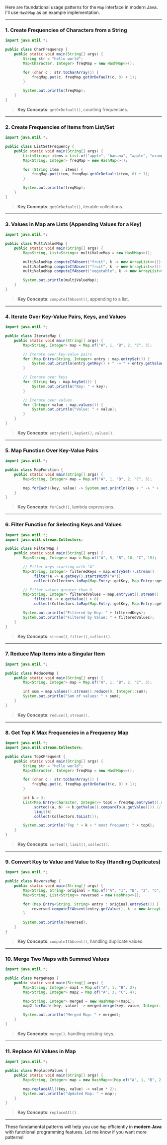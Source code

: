 Here are foundational usage patterns for the `Map` interface in modern Java. I'll use `HashMap` as an example implementation.

---

### **1. Create Frequencies of Characters from a String**

```java
import java.util.*;

public class CharFrequency {
    public static void main(String[] args) {
        String str = "hello world";
        Map<Character, Integer> freqMap = new HashMap<>();

        for (char c : str.toCharArray()) {
            freqMap.put(c, freqMap.getOrDefault(c, 0) + 1);
        }

        System.out.println(freqMap);
    }
}

```

> **Key Concepts**: `getOrDefault()`, counting frequencies.

---

### **2. Create Frequencies of Items from List/Set**

```java
import java.util.*;

public class ListSetFrequency {
    public static void main(String[] args) {
        List<String> items = List.of("apple", "banana", "apple", "orange", "banana", "banana");
        Map<String, Integer> freqMap = new HashMap<>();

        for (String item : items) {
            freqMap.put(item, freqMap.getOrDefault(item, 0) + 1);
        }

        System.out.println(freqMap);
    }
}

```

> **Key Concepts**: `getOrDefault()`, iterable collections.

---

### **3. Values in Map are Lists (Appending Values for a Key)**

```java
import java.util.*;

public class MultiValueMap {
    public static void main(String[] args) {
        Map<String, List<String>> multiValueMap = new HashMap<>();

        multiValueMap.computeIfAbsent("fruit", k -> new ArrayList<>()).add("apple");
        multiValueMap.computeIfAbsent("fruit", k -> new ArrayList<>()).add("banana");
        multiValueMap.computeIfAbsent("vegetable", k -> new ArrayList<>()).add("carrot");

        System.out.println(multiValueMap);
    }
}

```

> **Key Concepts**: `computeIfAbsent()`, appending to a list.

---

### **4. Iterate Over Key-Value Pairs, Keys, and Values**

```java
import java.util.*;

public class IterateMap {
    public static void main(String[] args) {
        Map<String, Integer> map = Map.of("A", 1, "B", 2, "C", 3);

        // Iterate over key-value pairs
        for (Map.Entry<String, Integer> entry : map.entrySet()) {
            System.out.println(entry.getKey() + " -> " + entry.getValue());
        }

        // Iterate over keys
        for (String key : map.keySet()) {
            System.out.println("Key: " + key);
        }

        // Iterate over values
        for (Integer value : map.values()) {
            System.out.println("Value: " + value);
        }
    }
}

```

> **Key Concepts**: `entrySet()`, `keySet()`, `values()`.

---

### **5. Map Function Over Key-Value Pairs**

```java
import java.util.*;

public class MapFunction {
    public static void main(String[] args) {
        Map<String, Integer> map = Map.of("A", 1, "B", 2, "C", 3);

        map.forEach((key, value) -> System.out.println(key + " -> " + (value * 2)));
    }
}

```

> **Key Concepts**: `forEach()`, lambda expressions.

---

### **6. Filter Function for Selecting Keys and Values**

```java
import java.util.*;
import java.util.stream.Collectors;

public class FilterMap {
    public static void main(String[] args) {
        Map<String, Integer> map = Map.of("A", 5, "B", 10, "C", 15);

        // Filter keys starting with "A"
        Map<String, Integer> filteredKeys = map.entrySet().stream()
            .filter(e -> e.getKey().startsWith("A"))
            .collect(Collectors.toMap(Map.Entry::getKey, Map.Entry::getValue));

        // Filter values greater than 8
        Map<String, Integer> filteredValues = map.entrySet().stream()
            .filter(e -> e.getValue() > 8)
            .collect(Collectors.toMap(Map.Entry::getKey, Map.Entry::getValue));

        System.out.println("Filtered by Key: " + filteredKeys);
        System.out.println("Filtered by Value: " + filteredValues);
    }
}

```

> **Key Concepts**: `stream()`, `filter()`, `collect()`.

---

### **7. Reduce Map Items into a Singular Item**

```java
import java.util.*;

public class ReduceMap {
    public static void main(String[] args) {
        Map<String, Integer> map = Map.of("A", 1, "B", 2, "C", 3);

        int sum = map.values().stream().reduce(0, Integer::sum);
        System.out.println("Sum of values: " + sum);
    }
}

```

> **Key Concepts**: `reduce()`, `stream()`.

---

### **8. Get Top K Max Frequencies in a Frequency Map**

```java
import java.util.*;
import java.util.stream.Collectors;

public class TopKFrequent {
    public static void main(String[] args) {
        String str = "hello world";
        Map<Character, Integer> freqMap = new HashMap<>();

        for (char c : str.toCharArray()) {
            freqMap.put(c, freqMap.getOrDefault(c, 0) + 1);
        }

        int k = 3;
        List<Map.Entry<Character, Integer>> topK = freqMap.entrySet().stream()
            .sorted((a, b) -> b.getValue().compareTo(a.getValue())) // Descending order
            .limit(k)
            .collect(Collectors.toList());

        System.out.println("Top " + k + " most frequent: " + topK);
    }
}

```

> **Key Concepts**: `sorted()`, `limit()`, `collect()`.

---

### **9. Convert Key to Value and Value to Key (Handling Duplicates)**

```java
import java.util.*;

public class ReverseMap {
    public static void main(String[] args) {
        Map<String, String> original = Map.of("A", "1", "B", "2", "C", "1");
        Map<String, List<String>> reversed = new HashMap<>();

        for (Map.Entry<String, String> entry : original.entrySet()) {
            reversed.computeIfAbsent(entry.getValue(), k -> new ArrayList<>()).add(entry.getKey());
        }

        System.out.println(reversed);
    }
}

```

> **Key Concepts**: `computeIfAbsent()`, handling duplicate values.

---

### **10. Merge Two Maps with Summed Values**

```java
import java.util.*;

public class MergeMaps {
    public static void main(String[] args) {
        Map<String, Integer> map1 = Map.of("A", 1, "B", 2);
        Map<String, Integer> map2 = Map.of("A", 3, "C", 4);

        Map<String, Integer> merged = new HashMap<>(map1);
        map2.forEach((key, value) -> merged.merge(key, value, Integer::sum));

        System.out.println("Merged Map: " + merged);
    }
}

```

> **Key Concepts**: `merge()`, handling existing keys.

---

### **11. Replace All Values in Map**

```java
import java.util.*;

public class ReplaceValues {
    public static void main(String[] args) {
        Map<String, Integer> map = new HashMap<>(Map.of("A", 1, "B", 2, "C", 3));

        map.replaceAll((key, value) -> value * 2);
        System.out.println("Updated Map: " + map);
    }
}

```

> **Key Concepts**: `replaceAll()`.

---

These fundamental patterns will help you use `Map` efficiently in **modern Java** with functional programming features. Let me know if you want more patterns!